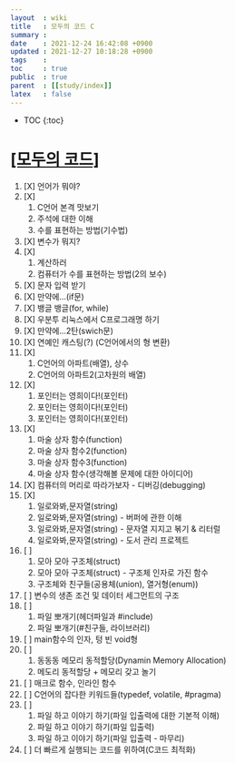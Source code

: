 ```yaml
---
layout  : wiki
title   : 모두의 코드 C
summary : 
date    : 2021-12-24 16:42:08 +0900
updated : 2021-12-27 10:18:28 +0900
tags    : 
toc     : true
public  : true
parent  : [[study/index]]
latex   : false
---
```

* TOC
{:toc}

# [[모두의 코드]](https://modoocode.com/231)

1. [X] 언어가 뭐야?
2. [X] 
    1. C언어 본격 맛보기 
    2. 주석에 대한 이해
    3. 수를 표현하는 방법(기수법)
3. [X] 변수가 뭐지?
4. [X] 
    1. 계산하러 
    2. 컴퓨터가 수를 표현하는 방법(2의 보수)
5. [X] 문자 입력 받기
6. [X] 만약에...(if문)
7. [X] 뱅글 뱅글(for, while)
8. [X] 우분투 리눅스에서 C프로그래명 하기
9. [X] 만약에...2탄(swich문)
10. [X] 연예인 캐스팅(?) (C언어에서의 형 변환)
11. [X] 
    1. C언어의 아파트(배열), 상수
    2. C언어의 아파트2(고차원의 배열)
12. [X] 
    1. 포인터는 영희이다!(포인터)
    2. 포인터는 영희이다!(포인터)
    3. 포인터는 영희이다!(포인터)
13. [X] 
    1. 마술 상자 함수(function) 
    2. 마술 상자 함수2(function) 
    3. 마술 상자 함수3(function) 
    4. 마술 상자 함수(생각해볼 문제에 대한 아이디어) 
14. [X] 컴퓨터의 머리로 따라가보자 - 디버깅(debugging)
15. [X] 
    1. 일로와봐,문자열(string) 
    2. 일로와봐,문자열(string) - 버퍼에 관한 이해 
    3. 일로와봐,문자열(string) - 문자열 지지고 볶기 & 리터럴
    4. 일로와봐,문자열(string) - 도서 관리 프로젝트
16. [ ] 
    1. 모아 모아 구조체(struct) 
    2. 모아 모아 구조체(struct) - 구조체 인자로 가진 함수
    3. 구조체와 친구들(공용체(union), 열거형(enum))
17. [ ] 변수의 생존 조건 및 데이터 세그먼트의 구조
18. [ ] 
    1. 파일 뽀개기(헤더파일과 #include)
    2. 파일 뽀개기(#친구들, 라이브러리)
19. [ ] main함수의 인자, 텅 빈 void형
20. [ ] 
    1. 동동동 메모리 동적할당(Dynamin Memory Allocation)
    2. 메도리 동적할당 + 메모리 갖고 놀기
21. [ ] 매크로 함수, 인라인 함수 
22. [ ] C언어의 잡다한 키워드들(typedef, volatile, #pragma)
23. [ ] 
    1. 파일 하고 이야기 하기(파일 입출력에 대한 기본적 이해) 
    2. 파일 하고 이야기 하기(파일 입출력)
    3. 파일 하고 이야기 하기(파일 입출력 - 마무리)
24. [ ] 더 빠르게 실행되는 코드를 위하여(C코드 최적화)
